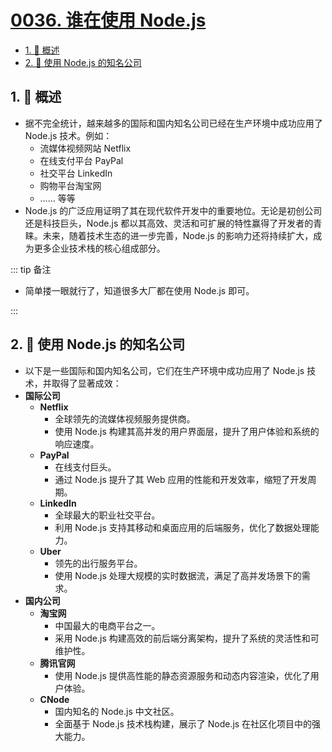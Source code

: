 # [0036. 谁在使用 Node.js](https://github.com/Tdahuyou/TNotes.nodejs/tree/main/notes/0036.%20%E8%B0%81%E5%9C%A8%E4%BD%BF%E7%94%A8%20Node.js)

<!-- region:toc -->

- [1. 📒 概述](#1--概述)
- [2. 🌟 使用 Node.js 的知名公司](#2--使用-nodejs-的知名公司)

<!-- endregion:toc -->

## 1. 📒 概述

- 据不完全统计，越来越多的国际和国内知名公司已经在生产环境中成功应用了 Node.js 技术。例如：
  - 流媒体视频网站 Netflix
  - 在线支付平台 PayPal
  - 社交平台 LinkedIn
  - 购物平台淘宝网
  - …… 等等
- Node.js 的广泛应用证明了其在现代软件开发中的重要地位。无论是初创公司还是科技巨头，Node.js 都以其高效、灵活和可扩展的特性赢得了开发者的青睐。未来，随着技术生态的进一步完善，Node.js 的影响力还将持续扩大，成为更多企业技术栈的核心组成部分。

::: tip 备注

- 简单搂一眼就行了，知道很多大厂都在使用 Node.js 即可。

:::

## 2. 🌟 使用 Node.js 的知名公司

- 以下是一些国际和国内知名公司，它们在生产环境中成功应用了 Node.js 技术，并取得了显著成效：
- **国际公司**
  - **Netflix**
    - 全球领先的流媒体视频服务提供商。
    - 使用 Node.js 构建其高并发的用户界面层，提升了用户体验和系统的响应速度。
  - **PayPal**
    - 在线支付巨头。
    - 通过 Node.js 提升了其 Web 应用的性能和开发效率，缩短了开发周期。
  - **LinkedIn**
    - 全球最大的职业社交平台。
    - 利用 Node.js 支持其移动和桌面应用的后端服务，优化了数据处理能力。
  - **Uber**
    - 领先的出行服务平台。
    - 使用 Node.js 处理大规模的实时数据流，满足了高并发场景下的需求。
- **国内公司**
  - **淘宝网**
    - 中国最大的电商平台之一。
    - 采用 Node.js 构建高效的前后端分离架构，提升了系统的灵活性和可维护性。
  - **腾讯官网**
    - 使用 Node.js 提供高性能的静态资源服务和动态内容渲染，优化了用户体验。
  - **CNode**
    - 国内知名的 Node.js 中文社区。
    - 全面基于 Node.js 技术栈构建，展示了 Node.js 在社区化项目中的强大能力。
